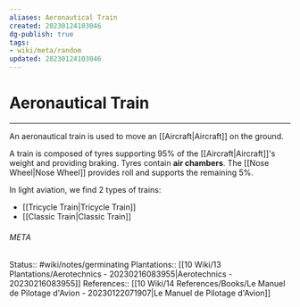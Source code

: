 ```yaml
---
aliases: Aeronautical Train
created: 20230124103046
dg-publish: true
tags:
- wiki/meta/random
updated: 20230124103046
---
```

# Aeronautical Train
---
An aeronautical train is used to move an [[Aircraft\|Aircraft]] on the ground.

A train is composed of tyres supporting 95% of the [[Aircraft\|Aircraft]]'s weight and providing braking. Tyres contain **air chambers**.
The [[Nose Wheel\|Nose Wheel]] provides roll and supports the remaining 5%.

In light aviation, we find 2 types of trains:
- [[Tricycle Train\|Tricycle Train]]
- [[Classic Train\|Classic Train]]



###### META
Status:: #wiki/notes/germinating 
Plantations:: [[10 Wiki/13 Plantations/Aerotechnics - 20230216083955\|Aerotechnics - 20230216083955]]
References:: [[10 Wiki/14 References/Books/Le Manuel de Pilotage d'Avion - 20230122071907\|Le Manuel de Pilotage d'Avion]]
